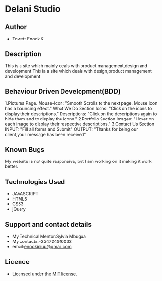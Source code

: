 # Delani Studio
## Author
- Towett Enock K

## Description

This is a site which mainly deals with product management,design and development
This ia a site which deals with design,product management and development

## Behaviour Driven Development(BDD)

 1.Pictures Page.
 Mouse-Icon: "Smooth Scrolls to the next page. Mouse icon has a bouncing effect."
What We Do Section
Icons: "Click on the icons to display their descriptions."
Descriptions: "Click on the descriptions again to hide them and to display the icons."
2.Portfolio Section
Images: "Hover on each image to display their respective descriptions."
3.Contact Us Section
INPUT: "Fill all forms and Submit"
OUTPUT: "Thanks for being our client,your message has been received"
## Known Bugs
My website is not quite responsive, but I am working on  it making it work better.
## Technologies Used
- JAVASCRIPT
- HTML5
- CSS3
- jQuery
## Support and contact details
- My Technical Mentor:Sylvia Mbugua
- My contacts:+254724916032
- email:enookimuu@gmail.com
## Licence
- Licensed under the  [MIT license](LICENSE).
